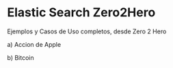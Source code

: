 # Elastic Search Zero2Hero

Ejemplos y Casos de Uso completos, desde Zero 2 Hero

a) Accion de Apple

b) Bitcoin

